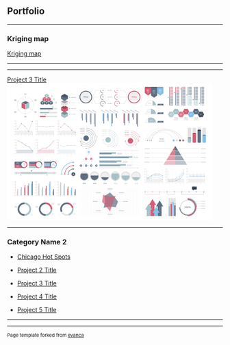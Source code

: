 ## Portfolio

---

### Kriging map 

[Kriging map](/pdf/Kriging.jpg)


---


---
[Project 3 Title](http://example.com/)
<img src="images/dummy_thumbnail.jpg?raw=true"/>

---

### Category Name 2

- [Chicago Hot Spots](/pdf/Hot_Spot_Analysis.jpg)


- [Project 2 Title](http://example.com/)
- [Project 3 Title](http://example.com/)
- [Project 4 Title](http://example.com/)
- [Project 5 Title](http://example.com/)

---




---
<p style="font-size:11px">Page template forked from <a href="https://github.com/evanca/quick-portfolio">evanca</a></p>
<!-- Remove above link if you don't want to attibute -->
